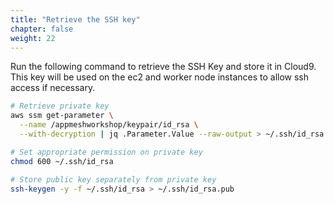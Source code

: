 ```yaml
---
title: "Retrieve the SSH key"
chapter: false
weight: 22
---
```


Run the following command to retrieve the SSH Key and store it in Cloud9. This key will be used on the ec2 and worker node instances to allow ssh access if necessary.

```bash
# Retrieve private key
aws ssm get-parameter \
  --name /appmeshworkshop/keypair/id_rsa \
  --with-decryption | jq .Parameter.Value --raw-output > ~/.ssh/id_rsa

# Set appropriate permission on private key
chmod 600 ~/.ssh/id_rsa

# Store public key separately from private key
ssh-keygen -y -f ~/.ssh/id_rsa > ~/.ssh/id_rsa.pub
```

